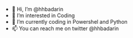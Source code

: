 - 👋 Hi, I’m @hhbadarin
- 👀 I’m interested in Coding 
- 🌱 I’m currently coding in Powershel and Python 
- 📫 You can reach me on twitter @hhbadarin
<!---
hhbadarin/hhbadarin is a ✨ special ✨ repository because its `README.md` (this file) appears on your GitHub profile.
You can click the Preview link to take a look at your changes.
--->
